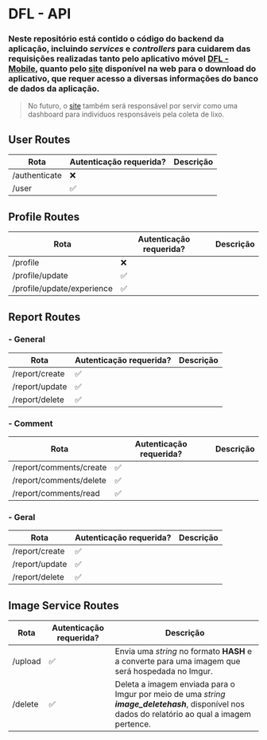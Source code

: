 #  DFL - API
###  Neste repositório está contido o código do backend da aplicação, incluindo *services* e *controllers* para cuidarem das requisições realizadas tanto pelo aplicativo móvel [DFL - Mobile](https://github.com/theduardomaciel/dfl-mobile), quanto pelo [site](https://github.com/theduardomaciel/dfl-web) disponível na web para o download do aplicativo, que requer acesso a diversas informações do banco de dados da aplicação.

> No futuro, o [site](https://github.com/theduardomaciel/dfl-web) também será responsável por servir como uma dashboard para indivíduos responsáveis pela coleta de lixo.

## User Routes
| Rota | Autenticação requerida? | Descrição | 
| ----------- | ----------- |----------- |
| /authenticate | ❌ |  
| /user | ✅|

## Profile Routes
| Rota | Autenticação requerida? | Descrição | 
| ----------- | ----------- |----------- |
| /profile| ❌ |  
| /profile/update | ✅ |
| /profile/update/experience | ✅ |

## Report Routes

### - General
| Rota | Autenticação requerida? | Descrição | 
| ----------- | ----------- |----------- |
| /report/create | ✅ |  
| /report/update | ✅ |
| /report/delete| ✅ |

### - Comment
| Rota | Autenticação requerida? | Descrição | 
| ----------- | ----------- |----------- |
| /report/comments/create | ✅ |  
| /report/comments/delete | ✅ |
| /report/comments/read| ✅ |

### - Geral
| Rota | Autenticação requerida? | Descrição | 
| ----------- | ----------- |----------- |
| /report/create | ✅ |  
| /report/update | ✅ |
| /report/delete| ✅ |

## Image Service Routes
| Rota | Autenticação requerida? | Descrição | 
| ----------- | ----------- |----------- |
| /upload | ✅ |  Envia uma *string* no formato **HASH** e a converte para uma imagem que será hospedada no Imgur.
| /delete | ✅ | Deleta a imagem enviada para o Imgur por meio de uma *string* ***image_deletehash***, disponível nos dados do relatório ao qual a imagem pertence.
